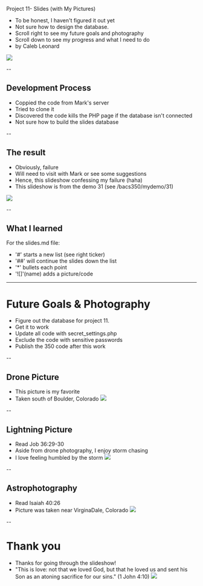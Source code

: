 Project 11- Slides (with My Pictures)

* To be honest, I haven't figured it out yet
* Not sure how to design the database.
* Scroll right to see my future goals and photography
* Scroll down to see my progress and what I need to do
* by Caleb Leonard

![](above-clouds.jpg)

--

## Development Process
* Coppied the code from Mark's server
* Tried to clone it
* Discovered the code kills the PHP page if the database isn't connected
* Not sure how to build the slides database

--

## The result
* Obviously, failure
* Will need to visit with Mark or see some suggestions
* Hence, this slideshow confessing my failure (haha)
* This slideshow is from the demo 31 (see /bacs350/mydemo/31)

![](alberta-mountains.jpg)

--

## What I learned
For the slides.md file:

* '#' starts a new list (see right ticker)
* '##' will continue the slides down the list
* '*' bullets each point
* '![]'(name) adds a picture/code


---


# Future Goals & Photography
* Figure out the database for project 11. 
* Get it to work
* Update all code with secret_settings.php
* Exclude the code with sensitive passwords
* Publish the 350 code after this work

--

## Drone Picture
* This picture is my favorite
* Taken south of Boulder, Colorado
![](boulder.jpg)

--

## Lightning Picture
* Read Job 36:29-30 
* Aside from drone photography, I enjoy storm chasing
* I love feeling humbled by the storm
![](lightning.jpg)

--

## Astrophotography
* Read Isaiah 40:26
* Picture was taken near VirginaDale, Colorado
![](stars.jpg)

--
# Thank you
* Thanks for going through the slideshow!
* "This is love: not that we loved God, but that he loved us and sent his Son as an atoning sacrifice for our sins." (1 John 4:10)
![](cross.jpg)
